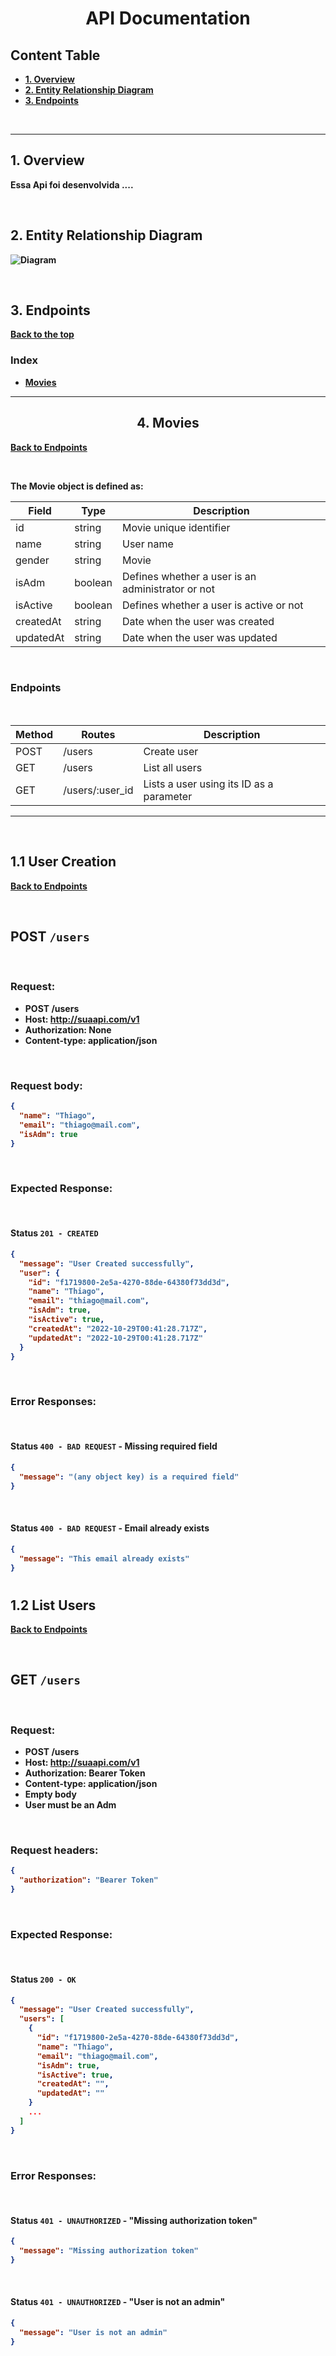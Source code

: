 <h1 align ='center'> <strong>API Documentation<strong> </h1>

## **Content Table**

- [1. Overview](#1-overview)
- [2. Entity Relationship Diagram](#2-entity-relationship-diagram)
- [3. Endpoints](#3-endpoints)

<br>

---

## **1. Overview**

Essa Api foi desenvolvida ....

<br>

## **2. Entity Relationship Diagram**

![Diagram](diagram_api_cine.png)

<br>

## **3. Endpoints**

[Back to the top](#content-table)

### Index

- [Movies](#1-movies)

---

<h2 align ='center'> <strong>4. Movies<strong> </h2>

[Back to Endpoints](#3-endpoints)

<br>

The Movie object is defined as:

| Field     | Type    | Description                                       |
| --------- | ------- | ------------------------------------------------- |
| id        | string  | Movie unique identifier                           |
| name      | string  | User name                                         |
| gender    | string  | Movie                                             |
| isAdm     | boolean | Defines whether a user is an administrator or not |
| isActive  | boolean | Defines whether a user is active or not           |
| createdAt | string  | Date when the user was created                    |
| updatedAt | string  | Date when the user was updated                    |

<br>

### **Endpoints**

<br>

| Method | Routes          | Description                              |
| ------ | --------------- | ---------------------------------------- |
| POST   | /users          | Create user                              |
| GET    | /users          | List all users                           |
| GET    | /users/:user_id | Lists a user using its ID as a parameter |

---

<br>

## **1.1 User Creation**

[Back to Endpoints](#3-endpoints)

<br>

## POST `/users`

<br>

### **Request**:

- POST /users
- Host: http://suaapi.com/v1
- Authorization: None
- Content-type: application/json

<br>

### **Request body**:

```json
{
  "name": "Thiago",
  "email": "thiago@mail.com",
  "isAdm": true
}
```

<br>

### **Expected Response**:

<br>

#### **Status `201 - CREATED`**

```json
{
  "message": "User Created successfully",
  "user": {
    "id": "f1719800-2e5a-4270-88de-64380f73dd3d",
    "name": "Thiago",
    "email": "thiago@mail.com",
    "isAdm": true,
    "isActive": true,
    "createdAt": "2022-10-29T00:41:28.717Z",
    "updatedAt": "2022-10-29T00:41:28.717Z"
  }
}
```

<br>

### **Error Responses**:

<br>

#### **Status `400 - BAD REQUEST`** - Missing required field

```json
{
  "message": "(any object key) is a required field"
}
```

<br>

#### **Status `400 - BAD REQUEST`** - Email already exists

```json
{
  "message": "This email already exists"
}
```

#

## **1.2 List Users**

[Back to Endpoints](#3-endpoints)

<br>

## GET `/users`

<br>

### **Request**:

- POST /users
- Host: http://suaapi.com/v1
- Authorization: Bearer Token
- Content-type: application/json
- Empty body
- User must be an Adm

<br>

### **Request headers**:

```json
{
  "authorization": "Bearer Token"
}
```

<br>

### **Expected Response**:

<br>

#### **Status `200 - OK`**

```json
{
  "message": "User Created successfully",
  "users": [
    {
      "id": "f1719800-2e5a-4270-88de-64380f73dd3d",
      "name": "Thiago",
      "email": "thiago@mail.com",
      "isAdm": true,
      "isActive": true,
      "createdAt": "",
      "updatedAt": ""
    }
    ...
  ]
}
```

<br>

### **Error Responses**:

<br>

#### **Status `401 - UNAUTHORIZED`** - "Missing authorization token"

```json
{
  "message": "Missing authorization token"
}
```

<br>

#### **Status `401 - UNAUTHORIZED`** - "User is not an admin"

```json
{
  "message": "User is not an admin"
}
```
